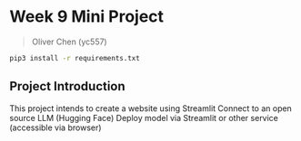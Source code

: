 # Week 9 Mini Project
> Oliver Chen (yc557)

```bash
pip3 install -r requirements.txt
```

## Project Introduction
This project intends to create a website using Streamlit
    Connect to an open source LLM (Hugging Face)
    Deploy model via Streamlit or other service (accessible via browser)